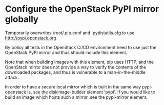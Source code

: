 Configure the OpenStack PyPI mirror globally
============================================

Temporarily overwrites /root/.pip.conf and .pydistutils.cfg to use
http://pypi.openstack.org.

By policy all tests in the OpenStack CI/CD environment need to use just the
OpenStack PyPI mirror and thus should include this element.

Note that when building images with this element, pip uses HTTP, and the
OpenStack mirror does not provide a way to verify the contents of the
downloaded packages, and thus is vulnerable to a man-in-the-middle attack.

In order to have a secure local mirror which is built in the same way
pypi-openstack is, see the diskimage-builder element 'pypi'. If you would
like to build an image which hosts such a mirror, see the pypi-mirror
element.
